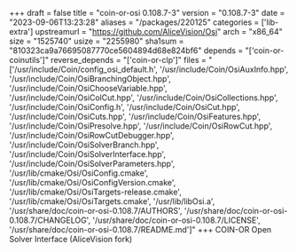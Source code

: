 +++
draft = false
title = "coin-or-osi 0.108.7-3"
version = "0.108.7-3"
date = "2023-09-06T13:23:28"
aliases = "/packages/220125"
categories = ['lib-extra']
upstreamurl = "https://github.com/AliceVision/Osi"
arch = "x86_64"
size = "1525740"
usize = "2255980"
sha1sum = "810323ca9a76695087770ce5604894d68e824bf6"
depends = "['coin-or-coinutils']"
reverse_depends = "['coin-or-clp']"
files = "['/usr/include/Coin/config_osi_default.h', '/usr/include/Coin/OsiAuxInfo.hpp', '/usr/include/Coin/OsiBranchingObject.hpp', '/usr/include/Coin/OsiChooseVariable.hpp', '/usr/include/Coin/OsiColCut.hpp', '/usr/include/Coin/OsiCollections.hpp', '/usr/include/Coin/OsiConfig.h', '/usr/include/Coin/OsiCut.hpp', '/usr/include/Coin/OsiCuts.hpp', '/usr/include/Coin/OsiFeatures.hpp', '/usr/include/Coin/OsiPresolve.hpp', '/usr/include/Coin/OsiRowCut.hpp', '/usr/include/Coin/OsiRowCutDebugger.hpp', '/usr/include/Coin/OsiSolverBranch.hpp', '/usr/include/Coin/OsiSolverInterface.hpp', '/usr/include/Coin/OsiSolverParameters.hpp', '/usr/lib/cmake/Osi/OsiConfig.cmake', '/usr/lib/cmake/Osi/OsiConfigVersion.cmake', '/usr/lib/cmake/Osi/OsiTargets-release.cmake', '/usr/lib/cmake/Osi/OsiTargets.cmake', '/usr/lib/libOsi.a', '/usr/share/doc/coin-or-osi-0.108.7/AUTHORS', '/usr/share/doc/coin-or-osi-0.108.7/CHANGELOG', '/usr/share/doc/coin-or-osi-0.108.7/LICENSE', '/usr/share/doc/coin-or-osi-0.108.7/README.md']"
+++
COIN-OR Open Solver Interface (AliceVision fork)